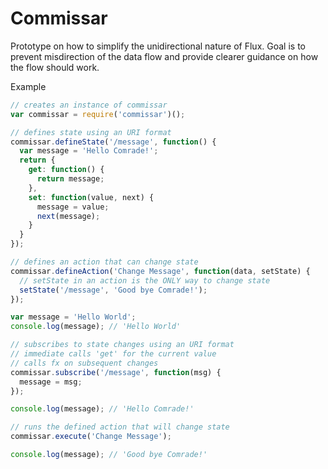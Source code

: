 # Commissar

Prototype on how to simplify the unidirectional nature of Flux. Goal is to prevent misdirection of the data flow and provide clearer guidance on how the flow should work.

Example

```javascript
// creates an instance of commissar
var commissar = require('commissar')();

// defines state using an URI format
commissar.defineState('/message', function() {
  var message = 'Hello Comrade!';
  return {
    get: function() {
      return message;
    },
    set: function(value, next) {
      message = value;
      next(message);
    }
  }
});

// defines an action that can change state
commissar.defineAction('Change Message', function(data, setState) {
  // setState in an action is the ONLY way to change state
  setState('/message', 'Good bye Comrade!');
});

var message = 'Hello World';
console.log(message); // 'Hello World'

// subscribes to state changes using an URI format
// immediate calls 'get' for the current value
// calls fx on subsequent changes
commissar.subscribe('/message', function(msg) {
  message = msg;
});

console.log(message); // 'Hello Comrade!'

// runs the defined action that will change state
commissar.execute('Change Message');

console.log(message); // 'Good bye Comrade!'
```